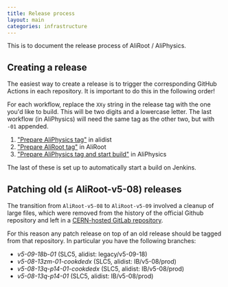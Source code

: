 ```yaml
---
title: Release process
layout: main
categories: infrastructure
---
```


This is to document the release process of AliRoot / AliPhysics.

## Creating a release

The easiest way to create a release is to trigger the corresponding GitHub Actions in each repository. It is important to do this in the following order!

For each workflow, replace the `XXy` string in the release tag with the one you'd like to build. This will be two digits and a lowercase letter. The last workflow (in AliPhysics) will need the same tag as the other two, but with `-01` appended.

1. ["Prepare AliPhysics tag"][alidist tag] in alidist
2. ["Prepare AliRoot tag"][aliroot tag] in AliRoot
3. ["Prepare AliPhysics tag and start build"][aliphysics build] in AliPhysics

The last of these is set up to automatically start a build on Jenkins.

[alidist tag]: https://github.com/alisw/alidist/actions?query=workflow%3A%22Prepare+AliPhysics+tag%22
[aliroot tag]: https://github.com/alisw/AliRoot/actions?query=workflow%3A%22Prepare+AliRoot+tag%22
[aliphysics build]: https://github.com/alisw/AliPhysics/actions?query=workflow%3A%22Prepare+AliPhysics+tag+and+start+build%22

## Patching old (≤ AliRoot-v5-08) releases

The transition from `AliRoot-v5-08` to `AliRoot-v5-09` involved a cleanup of large files, which were removed from the history of the official Github repository and left in a [CERN-hosted GitLab repository](https://gitlab.cern.ch/alisw/AliRoot-legacy).

For this reason any patch release on top of an old release should be tagged from that repository. In particular you have the following branches:

 * *v5-09-18b-01* (SLC5, alidist: legacy/v5-09-18)
 * *v5-08-13zm-01-cookdedx* (SLC5, alidist: IB/v5-08/prod)
 * *v5-08-13q-p14-01-cookdedx* (SLC5, alidist: IB/v5-08/prod)
 * *v5-08-13q-p14-01* (SLC5, alidist: IB/v5-08/prod)
